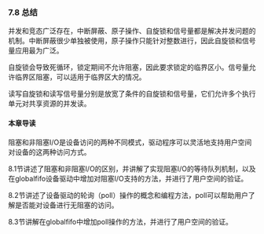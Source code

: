 ### 7.8 总结

并发和竞态广泛存在，中断屏蔽、原子操作、自旋锁和信号量都是解决并发问题的机制。中断屏蔽很少单独被使用，原子操作只能针对整数进行，因此自旋锁和信号量应用最为广泛。

自旋锁会导致死循环，锁定期间不允许阻塞，因此要求锁定的临界区小。信号量允许临界区阻塞，可以适用于临界区大的情况。

读写自旋锁和读写信号量分别是放宽了条件的自旋锁和信号量，它们允许多个执行单元对共享资源的并发读。



#### 本章导读

阻塞和非阻塞I/O是设备访问的两种不同模式，驱动程序可以灵活地支持用户空间对设备的这两种访问方式。

8.1节讲述了阻塞和非阻塞I/O的区别，并讲解了实现阻塞I/O的等待队列机制，以及在globalfifo设备驱动中增加对阻塞I/O支持的方法，并进行了用户空间的验证。

8.2节讲述了设备驱动的轮询（poll）操作的概念和编程方法，poll可以帮助用户了解是否能对设备进行无阻塞的访问。

8.3节讲解在globalfifo中增加poll操作的方法，并进行了用户空间的验证。


